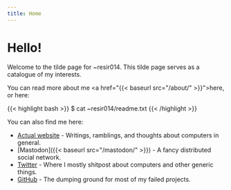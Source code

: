 ```yaml
---
title: Home
---
```


# Hello!

<p class="lead">Welcome to the tilde page for ~resir014. This tilde page serves as a catalogue of my interests.</p>

You can read more about me <a href="{{< baseurl src="/about/" >}}">here</a>, or here:

{{< highlight bash >}}
$ cat ~resir014/readme.txt
{{< /highlight >}}

You can also find me here:

* [Actual website](https://resir014.xyz/) - Writings, ramblings, and thoughts about computers in general.
* [Mastodon]({{< baseurl src="/mastodon/" >}}) - A fancy distributed social network.
* [Twitter](https://twitter.com/resir014) - Where I mostly shitpost about computers and other generic things.
* [GitHub](https://github.com/resir014) - The dumping ground for most of my failed projects.
